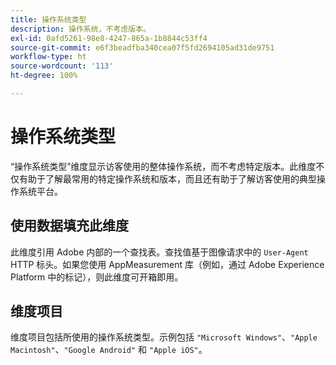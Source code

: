 ```yaml
---
title: 操作系统类型
description: 操作系统，不考虑版本。
exl-id: 0afd5261-98e8-4247-865a-1b8844c53ff4
source-git-commit: e6f3beadfba340cea07f5fd2694105ad31de9751
workflow-type: ht
source-wordcount: '113'
ht-degree: 100%

---
```


# 操作系统类型

“操作系统类型”维度显示访客使用的整体操作系统，而不考虑特定版本。此维度不仅有助于了解最常用的特定操作系统和版本，而且还有助于了解访客使用的典型操作系统平台。

## 使用数据填充此维度

此维度引用 Adobe 内部的一个查找表。查找值基于图像请求中的 `User-Agent` HTTP 标头。如果您使用 AppMeasurement 库（例如，通过 Adobe Experience Platform 中的标记），则此维度可开箱即用。

## 维度项目

维度项目包括所使用的操作系统类型。示例包括 `"Microsoft Windows"`、`"Apple Macintosh"`、`"Google Android"` 和 `"Apple iOS"`。
